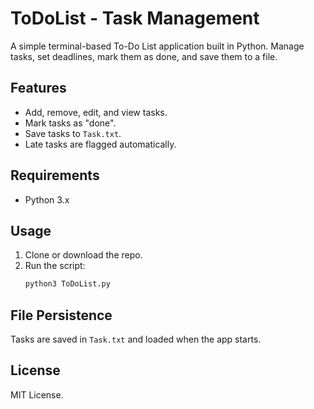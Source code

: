 # ToDoList - Task Management

A simple terminal-based To-Do List application built in Python. Manage tasks, set deadlines, mark them as done, and save them to a file.
## Features

- Add, remove, edit, and view tasks.
- Mark tasks as "done".
- Save tasks to `Task.txt`.
- Late tasks are flagged automatically.

## Requirements

- Python 3.x

## Usage

1. Clone or download the repo.
2. Run the script:
    ```bash
    python3 ToDoList.py
    ```
## File Persistence

Tasks are saved in `Task.txt` and loaded when the app starts.

## License

MIT License.
